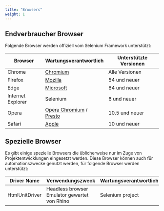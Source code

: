 ```yaml
---
title: "Browsers"
weight: 1
---
```


## Endverbraucher Browser

Folgende Browser werden offiziell vom Selenium Framework unterstützt:

| Browser | Wartungsverantwortlich | Unterstützte Versionen |
| -------- | ---------- | ------------------ |
| Chrome | [Chromium](//sites.google.com/a/chromium.org/chromedriver/) | Alle Versionen |
| Firefox | [Mozilla](//github.com/mozilla/geckodriver/) | 54 und neuer |
| Edge | [Microsoft](https://developer.microsoft.com/en-us/microsoft-edge/tools/webdriver/) | 84 und neuer |
| Internet Explorer | Selenium | 6 und neuer |
| Opera | [Opera Chromium](//github.com/operasoftware/operachromiumdriver/) / [Presto](//github.com/operasoftware/operaprestodriver) | 10.5 und neuer |
| Safari | [Apple](//webkit.org/blog/6900/webdriver-support-in-safari-10/) | 10 und neuer |

## Spezielle Browser

Es gibt einige spezielle Browsers die üblicherweise nur im Zuge von 
Projektentwicklungen eingesetzt werden.
Diese Browser können auch für automationszwecke genutzt werden,
für folgende Browser werden unterstützt:

| Driver Name | Verwendungszweck | Wartungsverantwortlich |
| -------- | ---------- | ------------------ |
| HtmlUnitDriver | Headless browser Emulator gewartet von Rhino | Selenium project |
